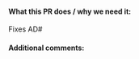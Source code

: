 <!--  Thanks for sending a pull request! -->

#### What this PR does / why we need it:

<!--  For internal Puffer folks, please tag this PR to an internal user story ID for traceability -->

Fixes AD#

#### Additional comments:
